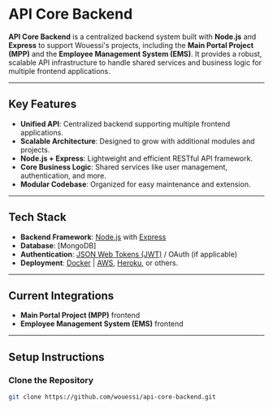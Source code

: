 # **API Core Backend**

**API Core Backend** is a centralized backend system built with **Node.js** and **Express** to support Wouessi's projects, including the **Main Portal Project (MPP)** and the **Employee Management System (EMS)**. It provides a robust, scalable API infrastructure to handle shared services and business logic for multiple frontend applications.

---

## **Key Features**
- **Unified API**: Centralized backend supporting multiple frontend applications.
- **Scalable Architecture**: Designed to grow with additional modules and projects.
- **Node.js + Express**: Lightweight and efficient RESTful API framework.
- **Core Business Logic**: Shared services like user management, authentication, and more.
- **Modular Codebase**: Organized for easy maintenance and extension.

---

## **Tech Stack**
- **Backend Framework**: [Node.js](https://nodejs.org/) with [Express](https://expressjs.com/)
- **Database**: [MongoDB]
- **Authentication**: [JSON Web Tokens (JWT)](https://jwt.io/) / OAuth (if applicable)
- **Deployment**: [Docker](https://www.docker.com/) | [AWS](https://aws.amazon.com/), [Heroku](https://www.heroku.com/), or others.

---

## **Current Integrations**
- **Main Portal Project (MPP)** frontend
- **Employee Management System (EMS)** frontend

---

## **Setup Instructions**
### **Clone the Repository**
```bash
git clone https://github.com/wouessi/api-core-backend.git
